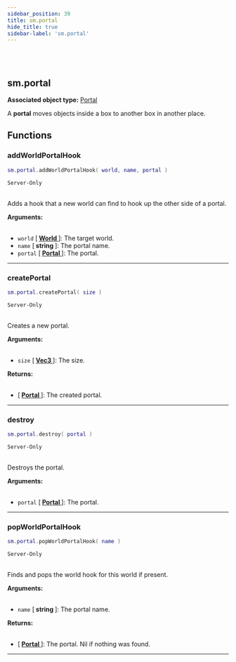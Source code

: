 ```yaml
---
sidebar_position: 39
title: sm.portal
hide_title: true
sidebar-label: 'sm.portal'
---
```


<br></br>

## sm.portal

**Associated object type:** [Portal](/docs/Game-Script-Environment/Userdata/Portal)

A <strong>portal</strong> moves objects inside a box to another box in another place.

## Functions

### addWorldPortalHook

```lua
sm.portal.addWorldPortalHook( world, name, portal )
```
<code>Server-Only</code> <br></br>

Adds a hook that a new world can find to hook up the other side of a portal.

<strong>Arguments:</strong> <br></br>

- <code>world</code> [<strong> <a href="/docs/Game-Script-Environment/Userdata/World"> World </a> </strong>]: The target world.
- <code>name</code> [<strong> string </strong>]: The portal name.
- <code>portal</code> [<strong> <a href="/docs/Game-Script-Environment/Userdata/Portal"> Portal </a> </strong>]: The portal.

---

### createPortal

```lua
sm.portal.createPortal( size )
```
<code>Server-Only</code> <br></br>

Creates a new portal.

<strong>Arguments:</strong> <br></br>

- <code>size</code> [<strong> <a href="/docs/Game-Script-Environment/Userdata/Vec3"> Vec3 </a> </strong>]: The size.

<strong>Returns:</strong> <br></br>

- [<strong> <a href="/docs/Game-Script-Environment/Userdata/Portal"> Portal </a> </strong>]: The created portal.

---

### destroy

```lua
sm.portal.destroy( portal )
```
<code>Server-Only</code> <br></br>

Destroys the portal.

<strong>Arguments:</strong> <br></br>

- <code>portal</code> [<strong> <a href="/docs/Game-Script-Environment/Userdata/Portal"> Portal </a> </strong>]: The portal.

---

### popWorldPortalHook

```lua
sm.portal.popWorldPortalHook( name )
```
<code>Server-Only</code> <br></br>

Finds and pops the world hook for this world if present.

<strong>Arguments:</strong> <br></br>

- <code>name</code> [<strong> string </strong>]: The portal name.

<strong>Returns:</strong> <br></br>

- [<strong> <a href="/docs/Game-Script-Environment/Userdata/Portal"> Portal </a> </strong>]: The portal. Nil if nothing was found.

---



